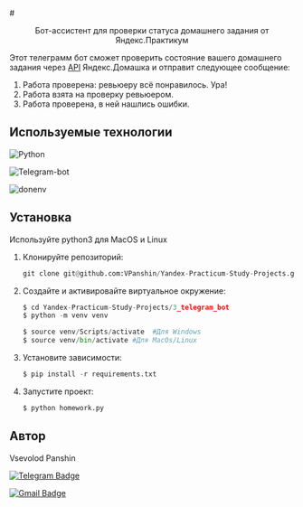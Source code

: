 
#<p align="center">Бот-ассистент для проверки статуса домашнего задания от Яндекс.Практикум</p>

Этот телеграмм бот сможет проверить состояние вашего домашнего задания через [API](https://practicum.yandex.ru/api/user_api/homework_statuses/) Яндекс.Домашка и отправит следующее сообщение:

1. Работа проверена: ревьюеру всё понравилось. Ура!
2. Работа взята на проверку ревьюером.
3. Работа проверена, в ней нашлись ошибки.

## Используемые технологии

![Python](https://img.shields.io/badge/python-3.9.10-blue)

![Telegram-bot](https://img.shields.io/badge/telegram--bot-13.7-blue)

![donenv](https://img.shields.io/badge/dotevn-0.19.0-blue)

## Установка
Используйте python3 для MacOS и Linux

1. Клонируйте репозиторий:

    ```python
    git clone git@github.com:VPanshin/Yandex-Practicum-Study-Projects.git
    ```
2. Cоздайте и активировайте виртуальное окружение:
    ```python
    $ cd Yandex-Practicum-Study-Projects/3_telegram_bot
    $ python -m venv venv

    $ source venv/Scripts/activate  #Для Windows
    $ source venv/bin/activate #Для MacOs/Linux
   ```
3. Установите зависимости:
    ```python
    $ pip install -r requirements.txt
    ```
4. Запустите проект:
    ```python
    $ python homework.py 
    ```

## Автор

Vsevolod Panshin 

[![Telegram Badge](https://img.shields.io/badge/-vsevolod.panshin-blue?style=social&logo=telegram&link=https://t.me/VPanshin)](https://t.me/VPanshin)

[![Gmail Badge](https://img.shields.io/badge/vsevolodpanshin@gmail.com-c14438?style=flat&logo=Gmail&logoColor=white&link=mailto:vsevolodpanshin.mv@gmail.com)](mailto:vsevolodpanshin@gmail.com)
